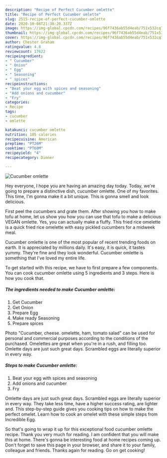```yaml
---
description: "Recipe of Perfect Cucumber omlette"
title: "Recipe of Perfect Cucumber omlette"
slug: 2515-recipe-of-perfect-cucumber-omlette
date: 2020-10-08T21:38:20.337Z
image: https://img-global.cpcdn.com/recipes/96f7436ab55d4eab/751x532cq70/cucumber-omlette-recipe-main-photo.jpg
thumbnail: https://img-global.cpcdn.com/recipes/96f7436ab55d4eab/751x532cq70/cucumber-omlette-recipe-main-photo.jpg
cover: https://img-global.cpcdn.com/recipes/96f7436ab55d4eab/751x532cq70/cucumber-omlette-recipe-main-photo.jpg
author: Chester Graham
ratingvalue: 4.8
reviewcount: 17622
recipeingredient:
- " Cucumber"
- " Onion"
- " Egg"
- " Seasoning"
- " spices"
recipeinstructions:
- "Beat your egg with spices and seasoning"
- "Add onions and cucumber"
- "Fry"
categories:
- Recipe
tags:
- cucumber
- omlette

katakunci: cucumber omlette 
nutrition: 105 calories
recipecuisine: American
preptime: "PT26M"
cooktime: "PT60M"
recipeyield: "4"
recipecategory: Dinner

---
```



![Cucumber omlette](https://img-global.cpcdn.com/recipes/96f7436ab55d4eab/751x532cq70/cucumber-omlette-recipe-main-photo.jpg)

Hey everyone, I hope you are having an amazing day today. Today, we're going to prepare a distinctive dish, cucumber omlette. One of my favorites. This time, I'm gonna make it a bit unique. This is gonna smell and look delicious.

First peel the cucumbers and grate them. After showing you how to make tofu at home, let us show you how you can use that tofu to make a delicious VEGAN omlette. Yes, you can actually make a fluffy. This fried rice omelette is a quick fried rice omelette with easy pickled cucumbers for a midweek meal.

Cucumber omlette is one of the most popular of recent trending foods on earth. It is appreciated by millions daily. It's easy, it is quick, it tastes yummy. They're fine and they look wonderful. Cucumber omlette is something that I've loved my entire life.


To get started with this recipe, we have to first prepare a few components. You can cook cucumber omlette using 5 ingredients and 3 steps. Here is how you cook that.

<!--inarticleads1-->

##### The ingredients needed to make Cucumber omlette:

1. Get  Cucumber
1. Get  Onion
1. Prepare  Egg
1. Make ready  Seasoning
1. Prepare  spices


Photo &#34;Cucumber, cheese. omelette, ham, tomato salad&#34; can be used for personal and commercial purposes according to the conditions of the purchased. Omelettes are great when you&#39;re in a rush, and filling too. Omlette days are just such great days. Scrambled eggs are literally superior in every way. 

<!--inarticleads2-->

##### Steps to make Cucumber omlette:

1. Beat your egg with spices and seasoning
1. Add onions and cucumber
1. Fry


Omlette days are just such great days. Scrambled eggs are literally superior in every way. They take less time, have a higher success rating, are lighter and. This step-by-step guide gives you cooking tips on how to make the perfect omelet. Learn how to cook an omelet with these simple steps from Incredible Egg. 

So that's going to wrap it up for this exceptional food cucumber omlette recipe. Thank you very much for reading. I am confident that you will make this at home. There's gonna be interesting food at home recipes coming up. Don't forget to save this page in your browser, and share it to your family, colleague and friends. Thanks again for reading. Go on get cooking!
